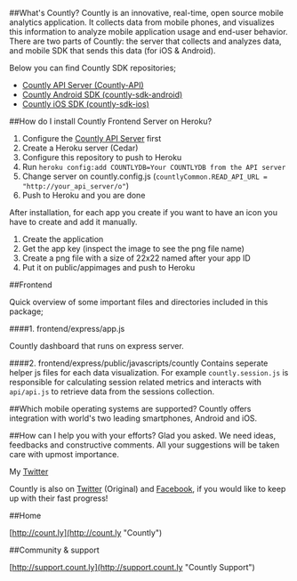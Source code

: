 ##What's Countly?
Countly is an innovative, real-time, open source mobile analytics application. It collects data from mobile phones, and visualizes this information to analyze mobile application usage and end-user behavior. There are two parts of Countly: the server that collects and analyzes data, and mobile SDK that sends this data (for iOS & Android).

Below you can find Countly SDK repositories;

- [Countly API Server (Countly-API)](https://github.com/gabrielrinaldi/Countly-API-Heroku)
- [Countly Android SDK (countly-sdk-android)](https://github.com/Countly/countly-sdk-android)
- [Countly iOS SDK (countly-sdk-ios)](https://github.com/Countly/countly-sdk-ios)

##How do I install Countly Frontend Server on Heroku?

1. Configure the [Countly API Server](https://github.com/gabrielrinaldi/Countly-API-Heroku) first
2. Create a Heroku server (Cedar)
3. Configure this repository to push to Heroku
4. Run `heroku config:add COUNTLYDB=Your COUNTLYDB from the API server`
5. Change server on countly.config.js (`countlyCommon.READ_API_URL = "http://your_api_server/o"`)
6. Push to Heroku and you are done

After installation, for each app you create if you want to have an icon you have to create and add it manually.

1. Create the application
2. Get the app key (inspect the image to see the png file name)
3. Create a png file with a size of 22x22 named after your app ID
4. Put it on public/appimages and push to Heroku

##Frontend

Quick overview of some important files and directories included in this package;

####1. frontend/express/app.js

Countly dashboard that runs on express server.

####2. frontend/express/public/javascripts/countly
Contains seperate  helper js files for each data visualization. For example `countly.session.js` is responsible for calculating session related metrics and interacts with `api/api.js` to retrieve data from the sessions collection.

##Which mobile operating systems are supported?
Countly offers integration with world's two leading smartphones, Android and iOS.

##How can I help you with your efforts?
Glad you asked. We need ideas, feedbacks and constructive comments. All your suggestions will be taken care with upmost importance.

My [Twitter](http://twitter.com/gabriel_rinaldi)

Countly is also on [Twitter](http://twitter.com/gocountly) (Original) and [Facebook](http://www.facebook.com/Countly), if you would like to keep up with their fast progress!

##Home

[http://count.ly](http://count.ly "Countly")

##Community & support

[http://support.count.ly](http://support.count.ly "Countly Support")
